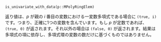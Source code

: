 ```
is_univariate_with_data(p::MPolyRingElem)
```

返り値は、$p$ が親の $i$ 番目の変数における一変数多項式である場合に `(true, i)` です。つまり、正確に1つの変数を含んでいます。もし $p$ が定数であれば、`(true, 0)` が返されます。それ以外の場合は `(false, 0)` が返されます。結果は多項式の項に依存し、多項式環の変数の数だけに基づくものではありません。
